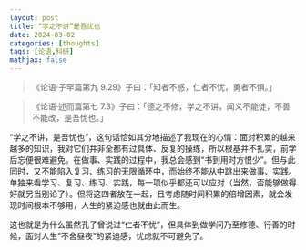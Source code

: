 ```yaml
---
layout: post
title: “学之不讲”是吾忧也
date: 2024-03-02
categories: [thoughts]
tags: [论语,科研]
mathjax: false
---
```


> 《论语·子罕篇第九 9.29》子曰：「知者不惑，仁者不忧，勇者不惧。」

> 《论语·述而篇第七 7.3》子曰：「德之不修，学之不讲，闻义不能徒，不善不能改，是吾忧也。」

“学之不讲，是吾忧也”，这句话恰如其分地描述了我现在的心情：面对积累的越来越多的知识，我对它们并非全都有过具体、反复的操练，所以根基并不扎实，前学后忘便很难避免。在做事、实践的过程中，我总会感到“书到用时方恨少”。但与此同时，又不能陷入复习、练习的无限循环中，而始终不能从中跳出来做事、实践。单独来看学习、复习、练习、实践，每一项似乎都还可以应对（当然，否能够做得好就另当别论了）。但将这四者放在一起，且考虑随时间积累的倍增因素，就会发现时间根本不够用，人生的紧迫感也就由此而生。

这也就是为什么虽然孔子曾说过“仁者不忧”，但具体到做学问乃至修德、行善的时候，面对人生“不舍昼夜”的紧迫感，忧虑就不可避免了。
